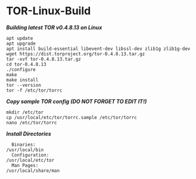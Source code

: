 # TOR-Linux-Build

***Building latest TOR v0.4.8.13 on Linux***
```
apt update
apt upgrade
apt install build-essential libevent-dev libssl-dev zlib1g zlib1g-dev
wget https://dist.torproject.org/tor-0.4.8.13.tar.gz
tar -xvf tor-0.4.8.13.tar.gz
cd tor-0.4.8.13
./configure
make
make install
tor --version
tor -f /etc/tor/torrc
```

***Copy sample TOR config (DO NOT FORGET TO EDIT IT!)***
```
mkdir /etc/tor
cp /usr/local/etc/tor/torrc.sample /etc/tor/torrc
nano /etc/tor/torrc
```

***Install Directories***
```
  Binaries:                                                      /usr/local/bin
  Configuration:                                                 /usr/local/etc/tor
  Man Pages:                                                     /usr/local/share/man
```
